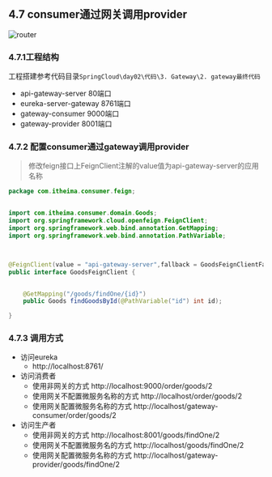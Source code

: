 ## 4.7 consumer通过网关调用provider

![router](D:/itcast/SpringCloud-双元/SpringCloud/day02/讲义/img/router.png)

### 4.7.1工程结构

工程搭建参考代码目录`SpringCloud\day02\代码\3. Gateway\2. gateway最终代码`

* api-gateway-server  80端口
* eureka-server-gateway  8761端口
* gateway-consumer 9000端口
* gateway-provider 8001端口

### 4.7.2 配置consumer通过gateway调用provider

> 修改feign接口上FeignClient注解的value值为api-gateway-server的应用名称

```java
package com.itheima.consumer.feign;


import com.itheima.consumer.domain.Goods;
import org.springframework.cloud.openfeign.FeignClient;
import org.springframework.web.bind.annotation.GetMapping;
import org.springframework.web.bind.annotation.PathVariable;



@FeignClient(value = "api-gateway-server",fallback = GoodsFeignClientFallback.class)
public interface GoodsFeignClient {


    @GetMapping("/goods/findOne/{id}")
    public Goods findGoodsById(@PathVariable("id") int id);

}

```

### 4.7.3 调用方式

* 访问eureka
  * http://localhost:8761/
* 访问消费者
  * 使用非网关的方式 http://localhost:9000/order/goods/2
  * 使用网关不配置微服务名称的方式 http://localhost/order/goods/2
  * 使用网关配置微服务名称的方式 http://localhost/gateway-consumer/order/goods/2
* 访问生产者
  * 使用非网关的方式 http://localhost:8001/goods/findOne/2
  * 使用网关不配置微服务名的方式 http://localhost/goods/findOne/2
  * 使用网关配置微服务名称的方式 http://localhost/gateway-provider/goods/findOne/2


